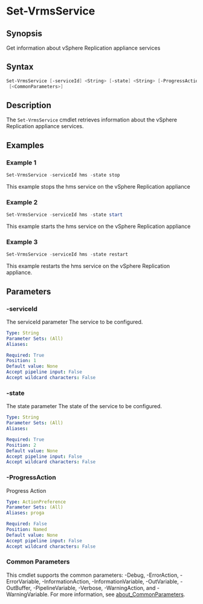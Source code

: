 # Set-VrmsService

## Synopsis

Get information about vSphere Replication appliance services

## Syntax

```powershell
Set-VrmsService [-serviceId] <String> [-state] <String> [-ProgressAction <ActionPreference>]
 [<CommonParameters>]
```

## Description

The `Set-VrmsService` cmdlet retrieves information about the vSphere Replication appliance services.

## Examples

### Example 1

```powershell
Set-VrmsService -serviceId hms -state stop
```

This example stops the hms service on the vSphere Replication appliance

### Example 2

```powershell
Set-VrmsService -serviceId hms -state start
```

This example starts the hms service on the vSphere Replication appliance

### Example 3

```powershell
Set-VrmsService -serviceId hms -state restart
```

This example restarts the hms service on the vSphere Replication appliance.

## Parameters

### -serviceId

The serviceId parameter The service to be configured.

```yaml
Type: String
Parameter Sets: (All)
Aliases:

Required: True
Position: 1
Default value: None
Accept pipeline input: False
Accept wildcard characters: False
```

### -state

The state parameter The state of the service to be configured.

```yaml
Type: String
Parameter Sets: (All)
Aliases:

Required: True
Position: 2
Default value: None
Accept pipeline input: False
Accept wildcard characters: False
```

### -ProgressAction

Progress Action

```yaml
Type: ActionPreference
Parameter Sets: (All)
Aliases: proga

Required: False
Position: Named
Default value: None
Accept pipeline input: False
Accept wildcard characters: False
```

### Common Parameters

This cmdlet supports the common parameters: -Debug, -ErrorAction, -ErrorVariable, -InformationAction, -InformationVariable, -OutVariable, -OutBuffer, -PipelineVariable, -Verbose, -WarningAction, and -WarningVariable. For more information, see [about_CommonParameters](http://go.microsoft.com/fwlink/?LinkID=113216).
